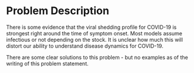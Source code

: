 # Problem Description
There is some evidence that the viral shedding profile for COVID-19 is strongest right around the time of symptom onset. Most models assume infectious or not depending on the stock. It is unclear how much this will distort our ability to understand disease dynamics for COVID-19.

There are some clear solutions to this problem - but no examples as of the writing of this problem statement.